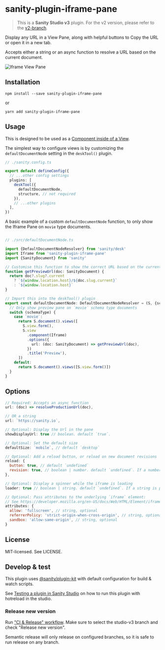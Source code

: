 # sanity-plugin-iframe-pane

> This is a **Sanity Studio v3** plugin.
> For the v2 version, please refer to the [v2-branch](https://github.com/sanity-io/sanity-plugin-iframe-pane/tree/studio-v2).

Display any URL in a View Pane, along with helpful buttons to Copy the URL or open it in a new tab.

Accepts either a string or an async function to resolve a URL based on the current document.

![Iframe View Pane](https://user-images.githubusercontent.com/9684022/144389599-496e1e50-62a7-4d5c-903a-889885eb8aab.png)

## Installation

```
npm install --save sanity-plugin-iframe-pane
```

or

```
yarn add sanity-plugin-iframe-pane
```

## Usage

This is designed to be used as a [Component inside of a View](https://www.sanity.io/docs/structure-builder-reference#c0c8284844b7). 

The simplest way to configure views is by customizing the `defaultDocumentNode` setting in the `deskTool()` plugin.

```ts
// ./sanity.config.ts

export default defineConfig({
  // ...other config settings
  plugins: [
    deskTool({
      defaultDocumentNode,
      structure, // not required
    }),
    // ...other plugins
  ],
})
```

A basic example of a custom `defaultDocumentNode` function, to only show the Iframe Pane on `movie` type documents.

```ts

// ./src/defaultDocumentNode.ts

import {DefaultDocumentNodeResolver} from 'sanity/desk'
import Iframe from 'sanity-plugin-iframe-pane'
import {SanityDocument} from 'sanity'

// Customise this function to show the correct URL based on the current document
function getPreviewUrl(doc: SanityDocument) {
  return doc?.slug?.current
    ? `${window.location.host}/${doc.slug.current}`
    : `${window.location.host}`
}

// Import this into the deskTool() plugin
export const defaultDocumentNode: DefaultDocumentNodeResolver = (S, {schemaType}) => {
  // Only show preview pane on `movie` schema type documents
  switch (schemaType) {
    case `movie`:
      return S.document().views([
        S.view.form(),
        S.view
          .component(Iframe)
          .options({
            url: (doc: SanityDocument) => getPreviewUrl(doc),
          })
          .title('Preview'),
      ])
    default:
      return S.document().views([S.view.form()])
  }
}
```

## Options

```js
// Required: Accepts an async function
url: (doc) => resolveProductionUrl(doc),

// OR a string
url: `https://sanity.io`,

// Optional: Display the Url in the pane
showDisplayUrl: true // boolean. default `true`.

// Optional: Set the default size
defaultSize: `mobile`, // default `desktop`

// Optional: Add a reload button, or reload on new document revisions
reload: {
  button: true, // default `undefined`
  revision: true, // boolean | number. default `undefined`. If a number is provided, add a delay (in ms) before the automatic reload on document revision
},

// Optional: Display a spinner while the iframe is loading
loader: true // boolean | string. default `undefined`. If a string is provided, it will be display below the spinner (e.g. Loading…)

// Optional: Pass attributes to the underlying `iframe` element:
// See https://developer.mozilla.org/en-US/docs/Web/HTML/Element/iframe
attributes: {
  allow: 'fullscreen', // string, optional
  referrerPolicy: 'strict-origin-when-cross-origin', // string, optional
  sandbox: 'allow-same-origin', // string, optional
}
```

## License

MIT-licensed. See LICENSE.

## Develop & test

This plugin uses [@sanity/plugin-kit](https://github.com/sanity-io/plugin-kit)
with default configuration for build & watch scripts.

See [Testing a plugin in Sanity Studio](https://github.com/sanity-io/plugin-kit#testing-a-plugin-in-sanity-studio)
on how to run this plugin with hotreload in the studio.

### Release new version

Run ["CI & Release" workflow](https://github.com/sanity-io/sanity-plugin-iframe-pane/actions/workflows/main.yml).
Make sure to select the studio-v3 branch and check "Release new version".

Semantic release will only release on configured branches, so it is safe to run release on any branch.
